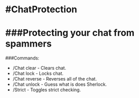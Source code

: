 #ChatProtection
========
###Protecting your chat from spammers
========
###Commands:
- /Chat clear - Clears chat.
- /Chat lock - Locks chat.
- /Chat reverse - Reverses all of the chat.
- /Chat unlock  - Guess what is does Sherlock.
- /Strict <Player> - Toggles strict checking.